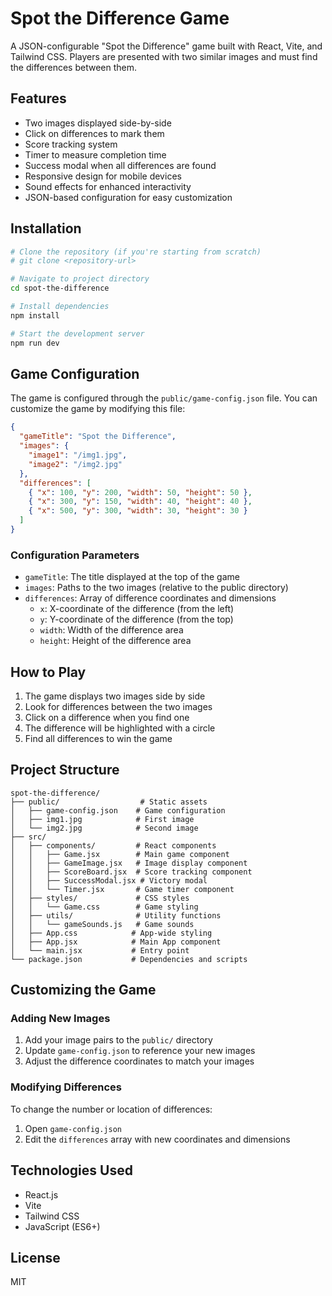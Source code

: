 # Spot the Difference Game

A JSON-configurable "Spot the Difference" game built with React, Vite, and Tailwind CSS. Players are presented with two similar images and must find the differences between them.

## Features

- Two images displayed side-by-side
- Click on differences to mark them
- Score tracking system
- Timer to measure completion time
- Success modal when all differences are found
- Responsive design for mobile devices
- Sound effects for enhanced interactivity
- JSON-based configuration for easy customization

## Installation

```bash
# Clone the repository (if you're starting from scratch)
# git clone <repository-url>

# Navigate to project directory
cd spot-the-difference

# Install dependencies
npm install

# Start the development server
npm run dev
```

## Game Configuration

The game is configured through the `public/game-config.json` file. You can customize the game by modifying this file:

```json
{
  "gameTitle": "Spot the Difference",
  "images": {
    "image1": "/img1.jpg",
    "image2": "/img2.jpg"
  },
  "differences": [
    { "x": 100, "y": 200, "width": 50, "height": 50 },
    { "x": 300, "y": 150, "width": 40, "height": 40 },
    { "x": 500, "y": 300, "width": 30, "height": 30 }
  ]
}
```

### Configuration Parameters

- `gameTitle`: The title displayed at the top of the game
- `images`: Paths to the two images (relative to the public directory)
- `differences`: Array of difference coordinates and dimensions
  - `x`: X-coordinate of the difference (from the left)
  - `y`: Y-coordinate of the difference (from the top)
  - `width`: Width of the difference area
  - `height`: Height of the difference area

## How to Play

1. The game displays two images side by side
2. Look for differences between the two images
3. Click on a difference when you find one
4. The difference will be highlighted with a circle
5. Find all differences to win the game

## Project Structure

```
spot-the-difference/
├── public/                  # Static assets
│   ├── game-config.json    # Game configuration
│   ├── img1.jpg            # First image
│   └── img2.jpg            # Second image
├── src/
│   ├── components/         # React components
│   │   ├── Game.jsx        # Main game component
│   │   ├── GameImage.jsx   # Image display component
│   │   ├── ScoreBoard.jsx  # Score tracking component
│   │   ├── SuccessModal.jsx # Victory modal
│   │   └── Timer.jsx       # Game timer component
│   ├── styles/             # CSS styles
│   │   └── Game.css        # Game styling
│   ├── utils/              # Utility functions
│   │   └── gameSounds.js   # Game sounds
│   ├── App.css            # App-wide styling
│   ├── App.jsx            # Main App component
│   └── main.jsx           # Entry point
└── package.json           # Dependencies and scripts
```

## Customizing the Game

### Adding New Images

1. Add your image pairs to the `public/` directory
2. Update `game-config.json` to reference your new images
3. Adjust the difference coordinates to match your images

### Modifying Differences

To change the number or location of differences:

1. Open `game-config.json`
2. Edit the `differences` array with new coordinates and dimensions

## Technologies Used

- React.js
- Vite
- Tailwind CSS
- JavaScript (ES6+)

## License

MIT

